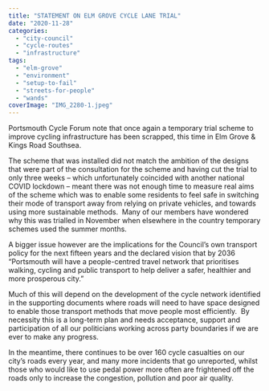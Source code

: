 ```yaml
---
title: "STATEMENT ON ELM GROVE CYCLE LANE TRIAL"
date: "2020-11-28"
categories: 
  - "city-council"
  - "cycle-routes"
  - "infrastructure"
tags: 
  - "elm-grove"
  - "environment"
  - "setup-to-fail"
  - "streets-for-people"
  - "wands"
coverImage: "IMG_2280-1.jpeg"
---
```


Portsmouth Cycle Forum note that once again a temporary trial scheme to improve cycling infrastructure has been scrapped, this time in Elm Grove & Kings Road Southsea.

The scheme that was installed did not match the ambition of the designs that were part of the consultation for the scheme and having cut the trial to only three weeks – which unfortunately coincided with another national COVID lockdown – meant there was not enough time to measure real aims of the scheme which was to enable some residents to feel safe in switching their mode of transport away from relying on private vehicles, and towards using more sustainable methods.  Many of our members have wondered why this was trialled in November when elsewhere in the country temporary schemes used the summer months.

A bigger issue however are the implications for the Council’s own transport policy for the next fifteen years and the declared vision that by 2036 “Portsmouth will have a people-centred travel network that prioritises walking, cycling and public transport to help deliver a safer, healthier and more prosperous city.”

Much of this will depend on the development of the cycle network identified in the supporting documents where roads will need to have space designed to enable those transport methods that move people most efficiently.  By necessity this is a long-term plan and needs acceptance, support and participation of all our politicians working across party boundaries if we are ever to make any progress.  

In the meantime, there continues to be over 160 cycle casualties on our city’s roads every year, and many more incidents that go unreported, whilst those who would like to use pedal power more often are frightened off the roads only to increase the congestion, pollution and poor air quality.

